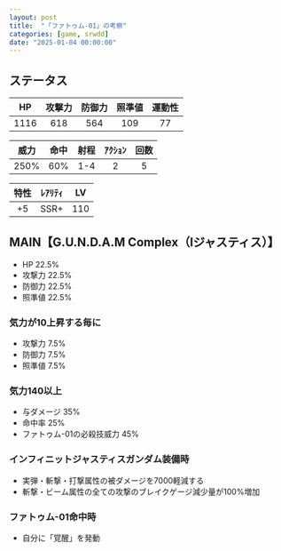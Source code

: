 ```yaml
---
layout: post
title:  "「ファトゥム-01」の考察"
categories: [game, srwdd]
date: "2025-01-04 00:00:00"
---
```


## ステータス

| HP |攻撃力|防御力|照準値|運動性|
|:--:|:---:|:---:|:---:|:---:|
|1116|  618|  564|  109|   77|

|威力 |命中 |射程|ｱｸｼｮﾝ|回数|
|:--:|:---:|:-:|:--:|:--:|
|250%|  60%|1-4|   2|   5|

|特性|ﾚｱﾘﾃｨ|LV |
|:-:|:--:|:-:|
| +5|SSR+|110|

## MAIN【G.U.N.D.A.M Complex（Iジャスティス）】
- HP 22.5%
- 攻撃力 22.5%
- 防御力 22.5%
- 照準値 22.5%
### 気力が10上昇する毎に
- 攻撃力 7.5%
- 防御力 7.5%
- 照準値 7.5%
### 気力140以上
- 与ダメージ 35%
- 命中率 25%
- ファトゥム-01の必殺技威力 45%
### インフィニットジャスティスガンダム装備時
- 実弾・斬撃・打撃属性の被ダメージを7000軽減する
- 斬撃・ビーム属性の全ての攻撃のブレイクゲージ減少量が100%増加
### ファトゥム-01命中時
- 自分に「覚醒」を発動

<canvas id="chart-1" style="background-color: #fff"></canvas>
<script src="https://cdn.jsdelivr.net/npm/chart.js"></script>
<script>
    // chart
    const MAX_MINUS_DEFAULT_KIRYOKU_DIVIDED_BY_10 = (170 - 100) / 10;
    const NUMBER_OF_BATTLES = 5;
    const ctx1 = document.getElementById('chart-1');
    new Chart(ctx1, {
        type: 'radar',
        data: {
            labels: ["HP", "攻撃力", "防御力", "照準値", "運動性", "必殺技威力", "与ダメージ", "命中率", "回避率"],
            datasets: [
                {
                    label: "ファトゥム-01",
                    data: [
                       22.5, // HP
                       22.5 + 7.5 * MAX_MINUS_DEFAULT_KIRYOKU_DIVIDED_BY_10, // 攻撃力
                       22.5 + 7.5 * MAX_MINUS_DEFAULT_KIRYOKU_DIVIDED_BY_10, // 防御力
                       22.5 + 7.5 * MAX_MINUS_DEFAULT_KIRYOKU_DIVIDED_BY_10, // 照準値
                       0, // 運動性
                       45, // 必殺技威力
                       35, // 与ダメージ
                       25 // 命中率
                    ]
                }
            ]
        }
    });
</script>
